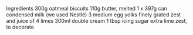 Ingredients
300g oatmeal biscuits
110g butter, melted
1 x 397g can condensed milk (we used Nestlé)
3 medium egg yolks
finely grated zest and juice of 4 limes
300ml double cream
1 tbsp icing sugar
extra lime zest, to decorate
